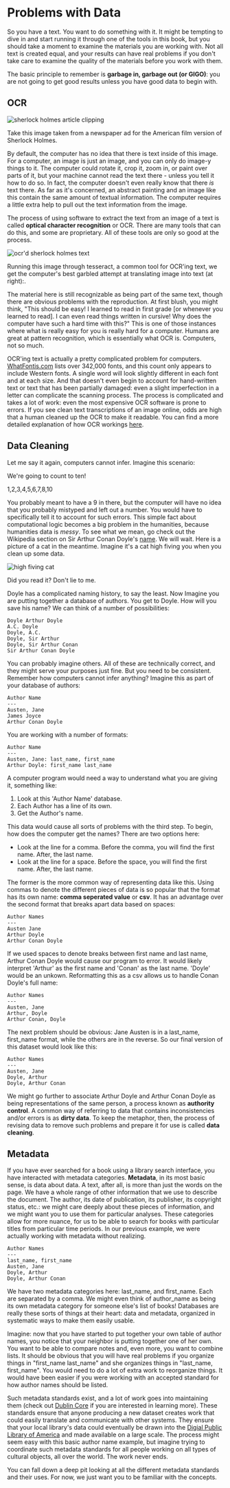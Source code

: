 # Problems with Data

So you have a text. You want to do something with it. It might be tempting to dive in and start running it through one of the tools in this book, but you should take a moment to examine the materials you are working with. Not all text is created equal, and your results can have real problems if you don't take care to examine the quality of the materials before you work with them.

The basic principle to remember is **garbage in, garbage out (or GIGO)**: you are not going to get good results unless you have good data to begin with.

## OCR

<img src="/assets/data-cleaning/holmes.jpg" alt="sherlock holmes article clipping" class="img-right">

Take this image taken from a newspaper ad for the American film version of Sherlock Holmes.

By default, the computer has no idea that there is text inside of this image. For a computer, an image is just an image, and you can only do image-y things to it. The computer could rotate it, crop it, zoom in, or paint over parts of it, but your machine cannot read the text there - unless you tell it how to do so. In fact, the computer doesn't even really know that there *is* text there. As far as it's concerned, an abstract painting and an image like this contain the same amount of textual information. The computer requires a little extra help to pull out the text information from the image.

The process of using software to extract the text from an image of a text is called **optical character recognition** or OCR. There are many tools that can do this, and some are proprietary. All of these tools are only so good at the process. 

<div class="clear"></div>


<img src="/assets/data-cleaning/holmes-ocr-text.jpg" alt="ocr'd sherlock holmes text" class="img-right" id="ocr-image"/>

Running this image through tesseract, a common tool for OCR'ing text, we get the computer's best garbled attempt at translating image into text (at right):.

The material here is still recognizable as being part of the same text, though there are obvious problems with the reproduction. At first blush, you might think, "This should be easy! I learned to read in first grade \[or whenever you learned to read\]. I can even read things written in cursive! Why does the computer have such a hard time with this?" This is one of those instances where what is really easy for you is really hard for a computer. Humans are great at pattern recognition, which is essentially what OCR is. Computers, not so much.

OCR'ing text is actually a pretty complicated problem for computers. [WhatFontis.com](http://www.whatfontis.com) lists over 342,000 fonts, and this count only appears to include Western fonts. A single word will look slightly different in each font and at each size. And that doesn't even begin to account for hand-written text or text that has been partially damaged: even a slight imperfection in a letter can complicate the scanning process. The process is complicated and takes a lot of work: even the most expensive OCR software is prone to errors. If you see clean text transcriptions of an image online, odds are high that a human cleaned up the OCR to make it readable. You can find a more detailed explanation of how OCR workings [here](http://www.explainthatstuff.com/how-ocr-works.html).

## Data Cleaning

Let me say it again, computers cannot infer. Imagine this scenario:

We're going to count to ten!

1,2,3,4,5,6,7,8,10

You probably meant to have a 9 in there, but the computer will have no idea that you probably mistyped and left out a number. You would have to specifically tell it to account for such errors. This simple fact about computational logic becomes a big problem in the humanities, because humanities data is _messy_. To see what we mean, go check out the Wikipedia section on Sir Arthur Conan Doyle's [name](https://en.wikipedia.org/wiki/Arthur_Conan_Doyle#Name). We will wait. Here is a picture of a cat in the meantime. Imagine it's a cat high fiving you when you clean up some data.

![high fiving cat](/assets/data-cleaning/data-cat-high-five.jpg)

Did you read it? Don't lie to me.

Doyle has a complicated naming history, to say the least. Now Imagine you are putting together a database of authors. You get to Doyle. How will you save his name? We can think of a number of possibilities:

```
Doyle Arthur Doyle
A.C. Doyle
Doyle, A.C.
Doyle, Sir Arthur
Doyle, Sir Arthur Conan
Sir Arthur Conan Doyle
```

You can probably imagine others. All of these are technically correct, and they might serve your purposes just fine. But you need to be consistent. Remember how computers cannot infer anything? Imagine this as part of your database of authors:

```
Author Name
---
Austen, Jane
James Joyce
Arthur Conan Doyle
```

You are working with a number of formats:

```
Author Name
---
Austen, Jane: last_name, first_name
Arthur Doyle: first_name last_name
```

A computer program would need a way to understand what you are giving it, something like:

1. Look at this 'Author Name' database.
2. Each Author has a line of its own.
3. Get the Author's name.

This data would cause all sorts of problems with the third step. To begin, how does the computer get the names? There are two options here:

* Look at the line for a comma. Before the comma, you will find the first name. After, the last name.
* Look at the line for a space. Before the space, you will find the first name. After, the last name.

The former is the more common way of representing data like this. Using commas to denote the different pieces of data is so popular that the format has its own name: **comma seperated value** or **csv**. It has an advantage over the second format that breaks apart data based on spaces:

```
Author Names
---
Austen Jane
Arthur Doyle
Arthur Conan Doyle
```

If we used spaces to denote breaks between first name and last name, Arthur Conan Doyle would cause our program to error. It would likely interpret 'Arthur' as the first name and 'Conan' as the last name. 'Doyle' would be an unkown. Reformatting this as a csv allows us to handle Conan Doyle's full name:

```
Author Names
---
Austen, Jane
Arthur, Doyle
Arthur Conan, Doyle
```

The next problem should be obvious: Jane Austen is in a last\_name, first\_name format, while the others are in the reverse. So our final version of this dataset would look like this:

```
Author Names
---
Austen, Jane
Doyle, Arthur
Doyle, Arthur Conan
```

We might go further to associate Arthur Doyle and Arthur Conan Doyle as being representations of the same person, a process known as **authority control**. A common way of referring to data that contains inconsistencies and\/or errors is as **dirty data**. To keep the metaphor, then, the process of revising data to remove such problems and prepare it for use is called **data cleaning**.

## Metadata

If you have ever searched for a book using a library search interface, you have interacted with metadata categories. **Metadata**, in its most basic sense, is data about data. A text, after all, is more than just the words on the page. We have a whole range of other information that we use to describe the document. The author, its date of publication, its publisher, its copyright status, etc.: we might care deeply about these pieces of information, and we might want you to use them for particular analyses. These categories allow for more nuance, for us to be able to search for books with particular titles from particular time periods. In our previous example, we were actually working with metadata without realizing.

```
Author Names
---
last_name, first_name
Austen, Jane
Doyle, Arthur
Doyle, Arthur Conan
```

We have two metadata categories here: last\_name, and first\_name. Each are separated by a comma. We might even think of author\_name as being its own metadata category for someone else's list of books! Databases are really these sorts of things at their heart: data and metadata, organized in systematic ways to make them easily usable.

Imagine: now that you have started to put together your own table of author names, you notice that your neighbor is putting together one of her own. You want to be able to compare notes and, even more, you want to combine lists. It should be obvious that you will have real problems if you organize things in "first\_name last\_name" and she organizes things in "last\_name, first\_name". You would need to do a lot of extra work to reorganize things. It would have been easier if you were working with an accepted standard for how author names should be listed.

Such metadata standards exist, and a lot of work goes into maintaining them \(check out [Dublin Core](dublincore.org/specifications) if you are interested in learning more\). These standards ensure that anyone producing a new dataset creates work that could easily translate and communicate with other systems. They ensure that your local library's data could eventually be drawn into the [Digial Public Library of America](https://dp.la) and made available on a large scale. The process might seem easy with this basic author name example, but imagine trying to coordinate such metadata standards for all people working on all types of cultural objects, all over the world. The work never ends.

You can fall down a deep pit looking at all the different metadata standards and their uses. For now, we just want you to be familiar with the concepts.
